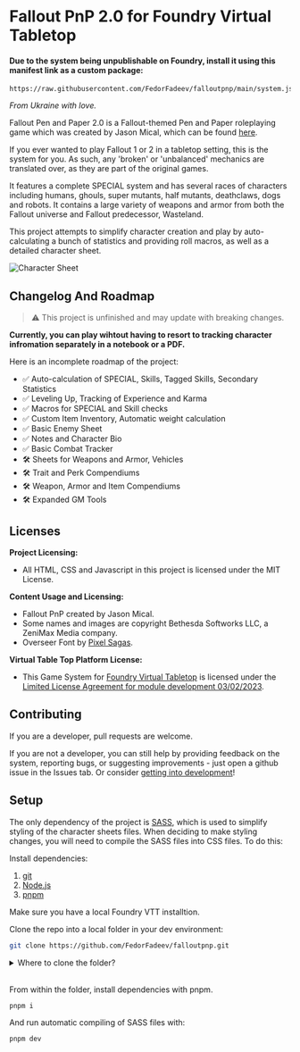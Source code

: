 # Fallout PnP 2.0 for Foundry Virtual Tabletop

#### Due to the system being unpublishable on Foundry, install it using this manifest link as a custom package:
```
https://raw.githubusercontent.com/FedorFadeev/falloutpnp/main/system.json
```

*From Ukraine with love.*

Fallout Pen and Paper 2.0 is a Fallout-themed Pen and Paper roleplaying game which was created by Jason Mical, which can be found [here](https://static.wikia.nocookie.net/falloutpnp/images/4/43/Fallout_pnp_2_0.pdf/revision/latest?cb=20210308185741).

If you ever wanted to play Fallout 1 or 2 in a tabletop setting, this is the system for you. As such, any 'broken' or 'unbalanced' mechanics are translated over, as they are part of the original games.

It features a complete SPECIAL system and has several races of characters including humans, ghouls, super mutants, half mutants, deathclaws, dogs and robots. It contains a large variety of weapons and armor from both the Fallout universe and Fallout predecessor, Wasteland.

This project attempts to simplify character creation and play by auto-calculating a bunch of statistics and providing roll macros, as well as a detailed character sheet.

![Character Sheet](https://i.imgur.com/LxkPHVS.png)

## Changelog And Roadmap

> ⚠️ This project is unfinished and may update with breaking changes.

**Currently, you can play wihtout having to resort to tracking character infromation separately in a notebook or a PDF.**

Here is an incomplete roadmap of the project:

- ✅ Auto-calculation of SPECIAL, Skills, Tagged Skills, Secondary Statistics
- ✅ Leveling Up, Tracking of Experience and Karma
- ✅ Macros for SPECIAL and Skill checks
- ✅ Custom Item Inventory, Automatic weight calculation
- ✅ Basic Enemy Sheet
- ✅ Notes and Character Bio
- ✅ Basic Combat Tracker
- 🛠️ Sheets for Weapons and Armor, Vehicles
- 🛠️ Trait and Perk Compendiums
- 🛠️ Weapon, Armor and Item Compendiums
- 🛠️ Expanded GM Tools

## Licenses

**Project Licensing:**

- All HTML, CSS and Javascript in this project is licensed under the MIT License.

**Content Usage and Licensing:**

- Fallout PnP created by Jason Mical.
- Some names and images are copyright Bethesda Softworks LLC, a ZeniMax Media company.
- Overseer Font by [Pixel Sagas](https://www.pixelsagas.com/?page_id=8484).

**Virtual Table Top Platform License:**

- This Game System for [Foundry Virtual Tabletop](https://foundryvtt.com/) is licensed under the [Limited License Agreement for module development 03/02/2023](https://foundryvtt.com/article/license/).

## Contributing

If you are a developer, pull requests are welcome.

If you are not a developer, you can still help by providing feedback on the system, reporting bugs, or suggesting improvements - just open a github issue in the Issues tab. Or consider [getting into development](https://foundryvtt.wiki/en/development/guides/SD-tutorial)!

## Setup
The only dependency of the project is [SASS](https://sass-lang.com/), which is used to simplify styling of the character sheets files. When deciding to make styling changes, you will need to compile the SASS files into CSS files. To do this:

Install dependencies:
1. [git](https://git-scm.com/)
1. [Node.js](https://nodejs.org/en/)
2. [pnpm](https://pnpm.io/)

Make sure you have a local Foundry VTT installtion.

Clone the repo into a local folder in your dev environment:

```bash
git clone https://github.com/FedorFadeev/falloutpnp.git
```

<details>
<summary>Where to clone the folder?</summary>

<br/>

For Windows development, we recommend cloning the repo directly to the Foundry VTT Data folder, which is typically located at `C:\Users\<username>\AppData\Local\FoundryVTT\Data\systems\`.

If you're on MacOS, Linux or using WSL2, you can clone the repo to a different location and symlink the system folder to the Foundry VTT Data folder:

```bash
ln -s /path/to/falloutpnp /path/to/foundryvtt/Data/systems/falloutpnp
```
</details>

<br/>

From within the folder, install dependencies with pnpm.

```bash
pnpm i
```

And run automatic compiling of SASS files with:

```bash
pnpm dev
```
